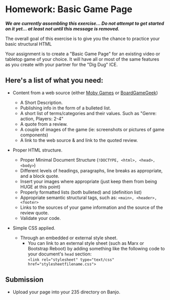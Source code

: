 # Homework: Basic Game Page

***We are currently assembling this exercise... Do not attempt to get started on it yet... at least not until this message is removed.***

The overall goal of this exercise is to give you the chance to practice your basic structural HTML 

Your assignment is to create a "Basic Game Page" for an existing video or tabletop game of your choice.  It will have all or most of the same features as you create with your partner for the "Dig Dug" ICE.

## Here's a list of what you need:
- Content from a web source (either [Moby Games](https://www.mobygames.com/) or [BoardGameGeek](https://boardgamegeek.com/))
    - A Short Description.
    - Publishing info in the form of a bulleted list.
    - A short list of terms/categories and their values.  Such as "Genre: action, Players: 2-4"
    - A quote from a review.
    - A couple of images of the game (ie: screenshots or pictures of game components)
    - A link to the web source & and link to the quoted review.

- Proper HTML structure.
    - Proper Minimal Document Structure (`!DOCTYPE, <html>, <head>, <body>`)
    - Different levels of headings, paragraphs, line breaks as appropriate, and a block quote.
    - Insert your images where appropriate (just keep them from being HUGE at this point)
    - Properly formatted lists (both bulleted) and (definition list)
    - Appropriate semantic structural tags, such as: `<main>, <header>, <footer>`
    - Links to the sources of your game information and the source of the review quote.
    - Validate your code.

- Simple CSS applied.
    - Through an embedded or external style sheet. 
        - You can link to an external style sheet (such as Marx or Bootstrap Reboot) by adding something like the following code to your document's `head` section:  
        `<link rel="stylesheet" type="text/css" href="stylesheetfilename.css">`
        
## Submission

- Upload your page into your 235 directory on Banjo.
